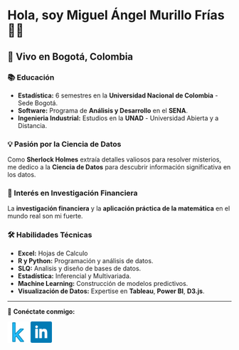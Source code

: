 # Hola, soy Miguel Ángel Murillo Frías 👨‍💼

## 🌆 Vivo en Bogotá, Colombia

### 📚 Educación
- **Estadística:** 6 semestres en la **Universidad Nacional de Colombia** - Sede Bogotá.
- **Software:** Programa de **Análisis y Desarrollo** en el **SENA**.
- **Ingenieria Industrial:** Estudios en la **UNAD** - Universidad Abierta y a Distancia.

### 💡 Pasión por la Ciencia de Datos
Como **Sherlock Holmes** extraía detalles valiosos para resolver misterios, me dedico a la **Ciencia de Datos** para descubrir información significativa en los datos.

### 🏦 Interés en Investigación Financiera
La **investigación financiera** y la **aplicación práctica de la matemática** en el mundo real son mi fuerte.

### 🛠 Habilidades Técnicas
- **Excel:** Hojas de Calculo
- **R y Python:** Programación y análisis de datos.
- **SLQ:** Analisis y diseño de bases de datos.
- **Estadística:** Inferencial y Multivariada.
- **Machine Learning:** Construcción de modelos predictivos.
- **Visualización de Datos:** Expertise en **Tableau**, **Power BI**, **D3.js**.

---

🔗 **Conéctate conmigo:**

[![Kaggle](4519136_kaggle_icon.png)](https://www.kaggle.com/miguelangelmurillo)
[![LinkedIn](317725_linkedin_social_icon.png)](https://www.linkedin.com/in/miguel-angel-murillo-frias-66baaa244)
